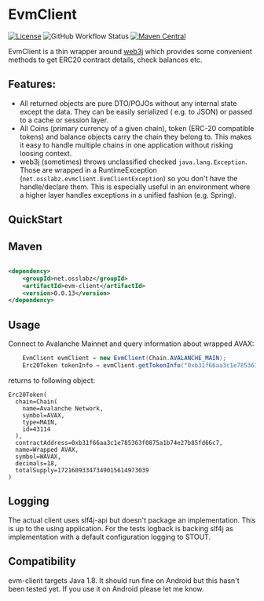 EvmClient
============
[![License](http://img.shields.io/:license-apache-brightgreen.svg)](http://www.apache.org/licenses/LICENSE-2.0.html)
![GitHub Workflow Status](https://img.shields.io/github/workflow/status/rvullriede/evm-client/Java%20CI%20with%20Maven)
[![Maven Central](https://img.shields.io/maven-central/v/net.codelaz/evm-client?label=Maven%20Central)](https://search.maven.org/artifact/net.osslabz/evm-client)

EvmClient is a thin wrapper around [web3j](https://github.com/web3j/web3j "Web3j: Web3 Java Ethereum Ðapp API")  which
provides some convenient methods to get ERC20 contract details, check balances etc.

Features:
---------

- All returned objects are pure DTO/POJOs without any internal state except the data. They can be easily serialized (
  e.g. to JSON) or passed to a cache or session layer.
- All Coins (primary currency of a given chain), token (ERC-20 compatible tokens) and balance objects carry the chain they belong to. This makes it easy to handle multiple chains in one application without risking loosing context.
- web3j (sometimes) throws unclassified checked `java.lang.Exception`. Those are wrapped in a
  RuntimeException (`net.osslabz.evmclient.EvmClientException`) so you don't have the handle/declare them. This is
  especially useful in an environment where a higher layer handles exceptions in a unified fashion (e.g. Spring).

QuickStart
---------

Maven
------

```xml

<dependency>
    <groupId>net.osslabz</groupId>
    <artifactId>evm-client</artifactId>
    <version>0.0.13</version>
</dependency>
```

Usage
------

Connect to Avalanche Mainnet and query information about wrapped AVAX:

```java
    EvmClient evmClient = new EvmClient(Chain.AVALANCHE_MAIN);
    Erc20Token tokenInfo = evmClient.getTokenInfo("0xb31f66aa3c1e785363f0875a1b74e27b85fd66c7"); // wrapped AVAX
```        

returns to following object:

```
Erc20Token(
  chain=Chain(
    name=Avalanche Network, 
    symbol=AVAX, 
    type=MAIN, 
    id=43114
  ),
  contractAddress=0xb31f66aa3c1e785363f0875a1b74e27b85fd66c7,
  name=Wrapped AVAX,
  symbol=WAVAX,
  decimals=18,
  totalSupply=17216093347349015614973039
)
```

Logging
------
The actual client uses slf4j-api but doesn't package an implementation. This is up to the using application. For the
tests logback is backing slf4j as implementation with a default configuration logging to STOUT.

Compatibility
------
evm-client targets Java 1.8. It should run fine on Android but this hasn't been tested yet. If you use it on Android please let me know.